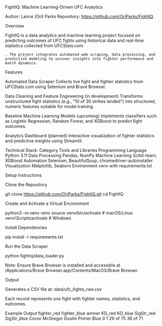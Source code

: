 FightIQ: Machine Learning-Driven UFC Analytics

Author: Lance (Ori) Parks
Repository: https://github.com/OriParks/FightIQ

Overview

FightIQ is a data analytics and machine learning project focused on predicting outcomes of UFC fights using historical data and real-time statistics collected from UFCStats.com

    . The project integrates automated web scraping, data processing, and predictive modeling to uncover insights into fighter performance and match dynamics.

Features

Automated Data Scraper
Collects live fight and fighter statistics from UFCStats.com using Selenium and Brave Browser.

Data Cleaning and Feature Engineering (in development)
Transforms unstructured fight statistics (e.g., "10 of 30 strikes landed") into structured, numeric features suitable for model training.

Baseline Machine Learning Models (upcoming)
Implements classifiers such as Logistic Regression, Random Forest, and XGBoost to predict fight outcomes.

Analytics Dashboard (planned)
Interactive visualization of fighter statistics and predictive insights using Streamlit.

Technical Stack:
Category	Tools and Libraries
Programming Language	Python 3.11
Data Processing	Pandas, NumPy
Machine Learning	Scikit-learn, XGBoost
Automation	Selenium, BeautifulSoup, chromedriver-autoinstaller
Visualization	Matplotlib, Seaborn
Environment	venv with requirements.txt

Setup Instructions

Clone the Repository

git clone https://github.com/OriParks/FightIQ.git
cd FightIQ

Create and Activate a Virtual Environment

python3 -m venv venv
source venv/bin/activate   # macOS/Linux
venv\Scripts\activate      # Windows

Install Dependencies

pip install -r requirements.txt

Run the Data Scraper

python fightiq/data_loader.py

Note: Ensure Brave Browser is installed and accessible at /Applications/Brave Browser.app/Contents/MacOS/Brave Browser.

Output

Generates a CSV file at: data/ufc_fights_raw.csv

Each record represents one fight with fighter names, statistics, and outcomes.

Example Output
fighter_red	fighter_blue	winner	KD_red	KD_blue	SigStr_red	SigStr_blue
Conor McGregor	Dustin Poirier	Blue	0	1	29 of 75	36 of 71